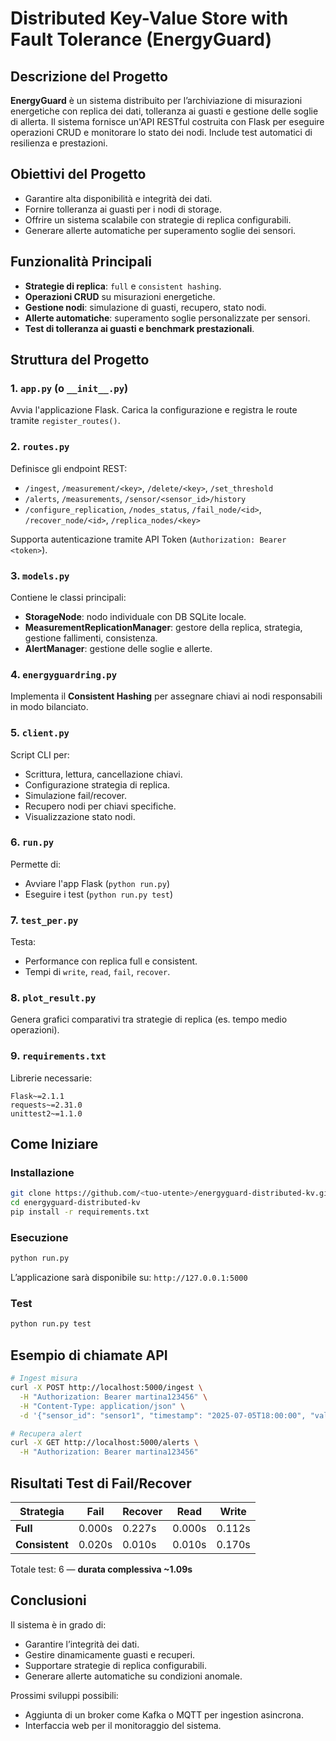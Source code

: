 # Distributed Key-Value Store with Fault Tolerance (EnergyGuard)

## Descrizione del Progetto

**EnergyGuard** è un sistema distribuito per l’archiviazione di misurazioni energetiche con replica dei dati, tolleranza ai guasti e gestione delle soglie di allerta. Il sistema fornisce un'API RESTful costruita con Flask per eseguire operazioni CRUD e monitorare lo stato dei nodi. Include test automatici di resilienza e prestazioni.

## Obiettivi del Progetto

- Garantire alta disponibilità e integrità dei dati.
- Fornire tolleranza ai guasti per i nodi di storage.
- Offrire un sistema scalabile con strategie di replica configurabili.
- Generare allerte automatiche per superamento soglie dei sensori.

## Funzionalità Principali

- **Strategie di replica**: `full` e `consistent hashing`.
- **Operazioni CRUD** su misurazioni energetiche.
- **Gestione nodi**: simulazione di guasti, recupero, stato nodi.
- **Allerte automatiche**: superamento soglie personalizzate per sensori.
- **Test di tolleranza ai guasti e benchmark prestazionali**.

## Struttura del Progetto

### 1. `app.py` (o `__init__.py`)
Avvia l'applicazione Flask. Carica la configurazione e registra le route tramite `register_routes()`.

### 2. `routes.py`
Definisce gli endpoint REST:
- `/ingest`, `/measurement/<key>`, `/delete/<key>`, `/set_threshold`
- `/alerts`, `/measurements`, `/sensor/<sensor_id>/history`
- `/configure_replication`, `/nodes_status`, `/fail_node/<id>`, `/recover_node/<id>`, `/replica_nodes/<key>`

Supporta autenticazione tramite API Token (`Authorization: Bearer <token>`).

### 3. `models.py`
Contiene le classi principali:
- **StorageNode**: nodo individuale con DB SQLite locale.
- **MeasurementReplicationManager**: gestore della replica, strategia, gestione fallimenti, consistenza.
- **AlertManager**: gestione delle soglie e allerte.

### 4. `energyguardring.py`
Implementa il **Consistent Hashing** per assegnare chiavi ai nodi responsabili in modo bilanciato.

### 5. `client.py`
Script CLI per:
- Scrittura, lettura, cancellazione chiavi.
- Configurazione strategia di replica.
- Simulazione fail/recover.
- Recupero nodi per chiavi specifiche.
- Visualizzazione stato nodi.

### 6. `run.py`
Permette di:
- Avviare l'app Flask (`python run.py`)
- Eseguire i test (`python run.py test`)

### 7. `test_per.py`
Testa:
- Performance con replica full e consistent.
- Tempi di `write`, `read`, `fail`, `recover`.

### 8. `plot_result.py`
Genera grafici comparativi tra strategie di replica (es. tempo medio operazioni).

### 9. `requirements.txt`
Librerie necessarie:
```
Flask~=2.1.1
requests~=2.31.0
unittest2~=1.1.0
```

## Come Iniziare

### Installazione

```bash
git clone https://github.com/<tuo-utente>/energyguard-distributed-kv.git
cd energyguard-distributed-kv
pip install -r requirements.txt
```

### Esecuzione

```bash
python run.py
```
L’applicazione sarà disponibile su: `http://127.0.0.1:5000`

### Test

```bash
python run.py test
```

## Esempio di chiamate API

```bash
# Ingest misura
curl -X POST http://localhost:5000/ingest \
  -H "Authorization: Bearer martina123456" \
  -H "Content-Type: application/json" \
  -d '{"sensor_id": "sensor1", "timestamp": "2025-07-05T18:00:00", "value": 75.5}'

# Recupera alert
curl -X GET http://localhost:5000/alerts \
  -H "Authorization: Bearer martina123456"
```

## Risultati Test di Fail/Recover

| Strategia        | Fail   | Recover | Read   | Write   |
|------------------|--------|---------|--------|---------|
| **Full**         | 0.000s | 0.227s  | 0.000s | 0.112s  |
| **Consistent**   | 0.020s | 0.010s  | 0.010s | 0.170s  |

Totale test: 6 — **durata complessiva ~1.09s**

## Conclusioni

Il sistema è in grado di:
- Garantire l’integrità dei dati.
- Gestire dinamicamente guasti e recuperi.
- Supportare strategie di replica configurabili.
- Generare allerte automatiche su condizioni anomale.

Prossimi sviluppi possibili:
- Aggiunta di un broker come Kafka o MQTT per ingestion asincrona.
- Interfaccia web per il monitoraggio del sistema.

